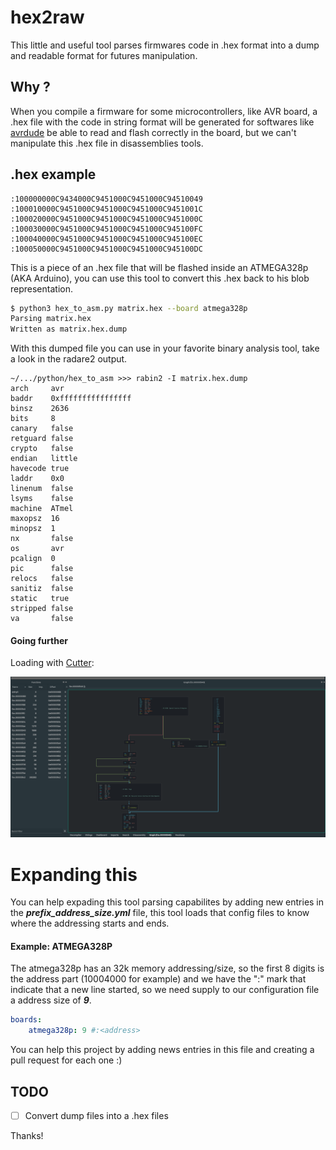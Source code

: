 # hex2raw

This little and useful tool parses firmwares code in .hex format into a dump and readable format for futures manipulation.


## Why ?

When you compile a firmware for some microcontrollers, like AVR board, a .hex file with the code in string format will be generated for softwares like [avrdude](https://www.nongnu.org/avrdude/) be able to read and flash correctly in the board, but we can't manipulate this .hex file in disassemblies tools.

## .hex example

```
:100000000C9434000C9451000C9451000C94510049
:100010000C9451000C9451000C9451000C9451001C
:100020000C9451000C9451000C9451000C9451000C
:100030000C9451000C9451000C9451000C945100FC
:100040000C9451000C9451000C9451000C945100EC
:100050000C9451000C9451000C9451000C945100DC
```

This is a piece of an .hex file that will be flashed inside an ATMEGA328p (AKA Arduino), you can use this tool to convert this .hex back to his blob representation.

```sh
$ python3 hex_to_asm.py matrix.hex --board atmega328p
Parsing matrix.hex
Written as matrix.hex.dump
```
With this dumped file you can use in your favorite binary analysis tool, take a look in the radare2 output.

```
~/.../python/hex_to_asm >>> rabin2 -I matrix.hex.dump                                                                                                                                                      
arch     avr
baddr    0xffffffffffffffff
binsz    2636
bits     8
canary   false
retguard false
crypto   false
endian   little
havecode true
laddr    0x0
linenum  false
lsyms    false
machine  ATmel
maxopsz  16
minopsz  1
nx       false
os       avr
pcalign  0
pic      false
relocs   false
sanitiz  false
static   true
stripped false
va       false
```

#### Going further

Loading with [Cutter](https://github.com/radareorg/cutter):

![](assets/Cutter.png)


# Expanding this

You can help expading this tool parsing capabilites by adding new entries in the ***prefix_address_size.yml*** file, this tool loads that config files to know where the addressing starts and ends.

####  Example: ATMEGA328P

The atmega328p has an 32k memory addressing/size, so the first 8 digits is the address part (10004000 for example) and we have the ":" mark that indicate that a new line started, so we need supply to our configuration file a address size of  ***9***.

```yaml
boards:
    atmega328p: 9 #:<address>
```

You can help this project by adding news entries in this file and creating a pull request for each one :)



## TODO

- [ ] Convert dump files into a .hex files 

Thanks!


